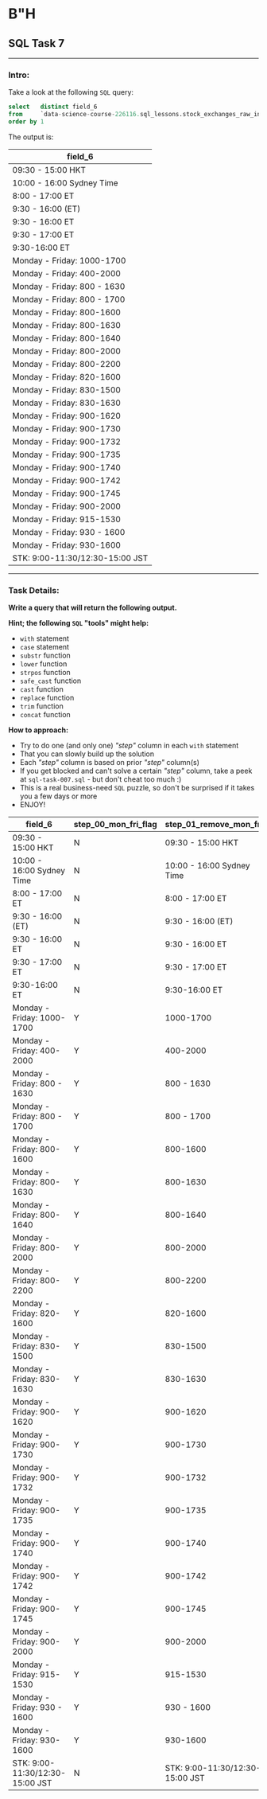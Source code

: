 # B"H


## SQL Task 7

---

### Intro:

Take a look at the following `SQL` query:

```sql
select   distinct field_6  
from     `data-science-course-226116.sql_lessons.stock_exchanges_raw_input` 
order by 1
```

The output is:

|field_6|
|---|
|09:30 - 15:00 HKT |
|10:00 - 16:00 Sydney Time |
|8:00 - 17:00 ET |
|9:30 - 16:00 (ET) |
|9:30 - 16:00 ET |
|9:30 - 17:00 ET |
|9:30-16:00 ET |
|Monday - Friday: 1000-1700 |
|Monday - Friday: 400-2000 |
|Monday - Friday: 800 - 1630 |
|Monday - Friday: 800 - 1700 |
|Monday - Friday: 800-1600 |
|Monday - Friday: 800-1630 |
|Monday - Friday: 800-1640 |
|Monday - Friday: 800-2000 |
|Monday - Friday: 800-2200 |
|Monday - Friday: 820-1600 |
|Monday - Friday: 830-1500 |
|Monday - Friday: 830-1630 |
|Monday - Friday: 900-1620 |
|Monday - Friday: 900-1730 |
|Monday - Friday: 900-1732 |
|Monday - Friday: 900-1735 |
|Monday - Friday: 900-1740 |
|Monday - Friday: 900-1742 |
|Monday - Friday: 900-1745 |
|Monday - Friday: 900-2000 |
|Monday - Friday: 915-1530 |
|Monday - Friday: 930 - 1600 |
|Monday - Friday: 930-1600 |
|STK: 9:00-11:30/12:30-15:00 JST |



---

### Task Details:

**Write a query that will return the following output.**

**Hint; the following `SQL` **"tools"** might help:**
- `with` statement
- `case` statement
- `substr` function
- `lower` function
- `strpos` function
- `safe_cast` function
- `cast` function
- `replace` function
- `trim` function
- `concat` function

**How to approach:**
- Try to do one (and only one) *"step"* column in each `with` statement
- That you can slowly build up the solution
- Each *"step"* column is based on prior  *"step"* column(s)
- If you get blocked and can't solve a certain *"step"* column, take a peek at `sql-task-007.sql` - but don't cheat too much :)
- This is a real business-need `SQL` puzzle, so don't be surprised if it takes you a few days or more
- ENJOY!



|field_6|step_00_mon_fri_flag|step_01_remove_mon_fri|step_02_str_pos_of_colon|step_03_str_up_to_first_colon|step_04_str_up_to_first_colon_as_int64|step_05_times_prefix|step_06_remove_times_prefix|step_07_replace_blank_dash_blank|step_08_str_pos_of_colon_zero_zero_blank|step_09_times_suffix|step_10_remove_times_suffix|step_11_remove_colons|step_12_str_pos_of_slash|step_13_times_part_1|step_14_times_part_2|step_15_times_part_1_open|step_16_times_part_1_close|step_17_times_part_2_open|step_18_times_part_2_close|step_19_times_part_1_open_add_00|step_20_times_part_1_close_add_00|step_21_times_part_2_open_add_00|step_22_times_part_2_close_add_00|step_23_times_part_1_open_str_pos_colon|step_24_times_part_1_close_str_pos_colon|step_25_times_part_2_open_str_pos_colon|step_26_times_part_2_close_str_pos_colon|step_27_times_part_1_open_with_new_colon|step_28_times_part_1_close_with_new_colon||step_29_times_part_2_open_with_new_colon|step_30_times_part_2_close_with_new_colon|step_31_times_part_1_open_cast_as_time|step_32_times_part_1_close_cast_as_time|step_33_times_part_2_open_cast_as_time|step_34_times_part_2_close_cast_as_time|
|---|---|---|---|---|---|---|---|---|---|---|---|---|---|---|---|---|---|---|---|---|---|---|---|---|---|---|---|---|---|---|---|---|---|---|---|---|
|09:30 - 15:00 HKT |N|09:30 - 15:00 HKT |3|09|9||09:30 - 15:00 HKT |09:30-15:00 HKT|9|HKT|09:30-15:00|0930-1500|0|0930-1500||0930|1500|||0930:00|1500:00|||5|5|||09:30:00|15:00:00|||09:30:00|15:00:00|||
|10:00 - 16:00 Sydney Time |N|10:00 - 16:00 Sydney Time |3|10|10||10:00 - 16:00 Sydney Time |10:00-16:00 Sydney Time|9|Sydney Time|10:00-16:00|1000-1600|0|1000-1600||1000|1600|||1000:00|1600:00|||5|5|||10:00:00|16:00:00|||10:00:00|16:00:00|||
|8:00 - 17:00 ET |N|8:00 - 17:00 ET |2|8|8||8:00 - 17:00 ET |8:00-17:00 ET|8|ET|8:00-17:00|800-1700|0|800-1700||800|1700|||800:00|1700:00|||4|5|||8:00:00|17:00:00|||08:00:00|17:00:00|||
|9:30 - 16:00 (ET) |N|9:30 - 16:00 (ET) |2|9|9||9:30 - 16:00 (ET) |9:30-16:00 (ET)|8|(ET)|9:30-16:00|930-1600|0|930-1600||930|1600|||930:00|1600:00|||4|5|||9:30:00|16:00:00|||09:30:00|16:00:00|||
|9:30 - 16:00 ET |N|9:30 - 16:00 ET |2|9|9||9:30 - 16:00 ET |9:30-16:00 ET|8|ET|9:30-16:00|930-1600|0|930-1600||930|1600|||930:00|1600:00|||4|5|||9:30:00|16:00:00|||09:30:00|16:00:00|||
|9:30 - 17:00 ET |N|9:30 - 17:00 ET |2|9|9||9:30 - 17:00 ET |9:30-17:00 ET|8|ET|9:30-17:00|930-1700|0|930-1700||930|1700|||930:00|1700:00|||4|5|||9:30:00|17:00:00|||09:30:00|17:00:00|||
|9:30-16:00 ET |N|9:30-16:00 ET |2|9|9||9:30-16:00 ET |9:30-16:00 ET|8|ET|9:30-16:00|930-1600|0|930-1600||930|1600|||930:00|1600:00|||4|5|||9:30:00|16:00:00|||09:30:00|16:00:00|||
|Monday - Friday: 1000-1700 |Y|1000-1700 |0||||1000-1700 |1000-1700|0||1000-1700|1000-1700|0|1000-1700||1000|1700|||1000:00|1700:00|||5|5|||10:00:00|17:00:00|||10:00:00|17:00:00|||
|Monday - Friday: 400-2000 |Y|400-2000 |0||||400-2000 |400-2000|0||400-2000|400-2000|0|400-2000||400|2000|||400:00|2000:00|||4|5|||4:00:00|20:00:00|||04:00:00|20:00:00|||
|Monday - Friday: 800 - 1630 |Y|800 - 1630 |0||||800 - 1630 |800-1630|0||800-1630|800-1630|0|800-1630||800|1630|||800:00|1630:00|||4|5|||8:00:00|16:30:00|||08:00:00|16:30:00|||
|Monday - Friday: 800 - 1700 |Y|800 - 1700 |0||||800 - 1700 |800-1700|0||800-1700|800-1700|0|800-1700||800|1700|||800:00|1700:00|||4|5|||8:00:00|17:00:00|||08:00:00|17:00:00|||
|Monday - Friday: 800-1600 |Y|800-1600 |0||||800-1600 |800-1600|0||800-1600|800-1600|0|800-1600||800|1600|||800:00|1600:00|||4|5|||8:00:00|16:00:00|||08:00:00|16:00:00|||
|Monday - Friday: 800-1630 |Y|800-1630 |0||||800-1630 |800-1630|0||800-1630|800-1630|0|800-1630||800|1630|||800:00|1630:00|||4|5|||8:00:00|16:30:00|||08:00:00|16:30:00|||
|Monday - Friday: 800-1640 |Y|800-1640 |0||||800-1640 |800-1640|0||800-1640|800-1640|0|800-1640||800|1640|||800:00|1640:00|||4|5|||8:00:00|16:40:00|||08:00:00|16:40:00|||
|Monday - Friday: 800-2000 |Y|800-2000 |0||||800-2000 |800-2000|0||800-2000|800-2000|0|800-2000||800|2000|||800:00|2000:00|||4|5|||8:00:00|20:00:00|||08:00:00|20:00:00|||
|Monday - Friday: 800-2200 |Y|800-2200 |0||||800-2200 |800-2200|0||800-2200|800-2200|0|800-2200||800|2200|||800:00|2200:00|||4|5|||8:00:00|22:00:00|||08:00:00|22:00:00|||
|Monday - Friday: 820-1600 |Y|820-1600 |0||||820-1600 |820-1600|0||820-1600|820-1600|0|820-1600||820|1600|||820:00|1600:00|||4|5|||8:20:00|16:00:00|||08:20:00|16:00:00|||
|Monday - Friday: 830-1500 |Y|830-1500 |0||||830-1500 |830-1500|0||830-1500|830-1500|0|830-1500||830|1500|||830:00|1500:00|||4|5|||8:30:00|15:00:00|||08:30:00|15:00:00|||
|Monday - Friday: 830-1630 |Y|830-1630 |0||||830-1630 |830-1630|0||830-1630|830-1630|0|830-1630||830|1630|||830:00|1630:00|||4|5|||8:30:00|16:30:00|||08:30:00|16:30:00|||
|Monday - Friday: 900-1620 |Y|900-1620 |0||||900-1620 |900-1620|0||900-1620|900-1620|0|900-1620||900|1620|||900:00|1620:00|||4|5|||9:00:00|16:20:00|||09:00:00|16:20:00|||
|Monday - Friday: 900-1730 |Y|900-1730 |0||||900-1730 |900-1730|0||900-1730|900-1730|0|900-1730||900|1730|||900:00|1730:00|||4|5|||9:00:00|17:30:00|||09:00:00|17:30:00|||
|Monday - Friday: 900-1732 |Y|900-1732 |0||||900-1732 |900-1732|0||900-1732|900-1732|0|900-1732||900|1732|||900:00|1732:00|||4|5|||9:00:00|17:32:00|||09:00:00|17:32:00|||
|Monday - Friday: 900-1735 |Y|900-1735 |0||||900-1735 |900-1735|0||900-1735|900-1735|0|900-1735||900|1735|||900:00|1735:00|||4|5|||9:00:00|17:35:00|||09:00:00|17:35:00|||
|Monday - Friday: 900-1740 |Y|900-1740 |0||||900-1740 |900-1740|0||900-1740|900-1740|0|900-1740||900|1740|||900:00|1740:00|||4|5|||9:00:00|17:40:00|||09:00:00|17:40:00|||
|Monday - Friday: 900-1742 |Y|900-1742 |0||||900-1742 |900-1742|0||900-1742|900-1742|0|900-1742||900|1742|||900:00|1742:00|||4|5|||9:00:00|17:42:00|||09:00:00|17:42:00|||
|Monday - Friday: 900-1745 |Y|900-1745 |0||||900-1745 |900-1745|0||900-1745|900-1745|0|900-1745||900|1745|||900:00|1745:00|||4|5|||9:00:00|17:45:00|||09:00:00|17:45:00|||
|Monday - Friday: 900-2000 |Y|900-2000 |0||||900-2000 |900-2000|0||900-2000|900-2000|0|900-2000||900|2000|||900:00|2000:00|||4|5|||9:00:00|20:00:00|||09:00:00|20:00:00|||
|Monday - Friday: 915-1530 |Y|915-1530 |0||||915-1530 |915-1530|0||915-1530|915-1530|0|915-1530||915|1530|||915:00|1530:00|||4|5|||9:15:00|15:30:00|||09:15:00|15:30:00|||
|Monday - Friday: 930 - 1600 |Y|930 - 1600 |0||||930 - 1600 |930-1600|0||930-1600|930-1600|0|930-1600||930|1600|||930:00|1600:00|||4|5|||9:30:00|16:00:00|||09:30:00|16:00:00|||
|Monday - Friday: 930-1600 |Y|930-1600 |0||||930-1600 |930-1600|0||930-1600|930-1600|0|930-1600||930|1600|||930:00|1600:00|||4|5|||9:30:00|16:00:00|||09:30:00|16:00:00|||
STK: 9:00-11:30/12:30-15:00 JST |N|STK: 9:00-11:30/12:30-15:00 JST |4|STK||STK|9:00-11:30/12:30-15:00 JST|9:00-11:30/12:30-15:00 JST|20|JST|9:00-11:30/12:30-15:00|900-1130/1230-1500|9|900-1130|1230-1500|900|1130|1230|1500|900:00|1130:00||1230:00|1500:00|4|5|5|5|9:00:00|11:30:00|12:30:00|15:00:00|09:00:00|11:30:00|12:30:00|15:00:00|





